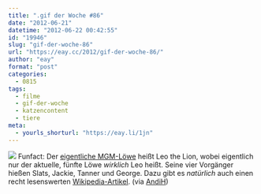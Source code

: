 ```yaml
---
title: ".gif der Woche #86"
date: "2012-06-21"
datetime: "2012-06-22 00:42:55"
id: "19946"
slug: "gif-der-woche-86"
url: "https://eay.cc/2012/gif-der-woche-86/"
author: "eay"
format: "post"
categories:
  - 0815
tags:
  - filme
  - gif-der-woche
  - katzencontent
  - tiere
meta:
  - yourls_shorturl: "https://eay.li/1jn"
---
```


![](https://eay.cc/uploads/2012/mgmcat.gif) Funfact: Der [eigentliche MGM-Löwe](http://cl.ly/HaIS) heißt Leo the Lion, wobei eigentlich nur der aktuelle, fünfte Löwe _wirklich_ Leo heißt. Seine vier Vorgänger hießen Slats, Jackie, Tanner und George. Dazu gibt es _natürlich_ auch einen recht lesenswerten [Wikipedia-Artikel](http://en.wikipedia.org/wiki/Leo_the_Lion_(MGM)). (via [AndiH](http://andih.tumblr.com/post/24551237151))
